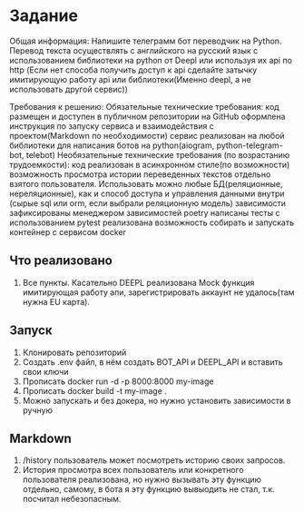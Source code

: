 # Задание
Общая информация:
Напишите телеграмм бот переводчик на Python. Перевод текста осуществлять с английского на русский язык с использованием библиотеки на python от Deepl или используя их api по http (Если нет способа получить доступ к api сделайте затычку имитирующую работу api или библиотеки(Именно deepl, а не использовать другой сервис))

Требования к решению:
Обязательные технические требования:
код размещен и доступен в публичном репозитории на GitHub
оформлена инструкция по запуску сервиса и взаимодействия с проектом(Markdown по необходимости)
сервис реализован на любой библиотеки для написания ботов на python(aiogram, python-telegram-bot, telebot)
Необязательные технические требования (по возрастанию трудоемкости):
код реализован в асинхронном стиле(по возможности)
возможность просмотра истории переведенных текстов отдельно взятого пользователя. Использовать можно любые БД(реляционные, нереляционные), как и способ доступа и управления данными внутри (сырые sql или orm, если выбрали реляционную модель)
зависимости зафиксированы менеджером зависимостей poetry
написаны тесты с использованием pytest
реализована возможность собирать и запускать контейнер с сервисом docker
## Что реализовано
1. Все пункты. Касательно DEEPL реализована Mock функция имитирующая работу апи, зарегистрировать аккаунт не удалось(там нужна EU карта).

## Запуск 
1. Клонировать репозиторий
2. Создать .env файл, в нём создать BOT_API и DEEPL_API и вставить свои ключи
3. Прописать docker run -d -p 8000:8000 my-image
4. Прописать docker build -t my-image .
5. Можно запускать и без докера, но нужно установить зависимости в ручную

## Markdown
1. /history пользователь может посмотреть историю своих запросов.
2. История просмотра всех пользователь или конкретного пользователя реализована, но нужно вызывать эту функцию отдельно, самому, в бота я эту функцию вывыодить не стал, т.к. посчитал небезопасным.
